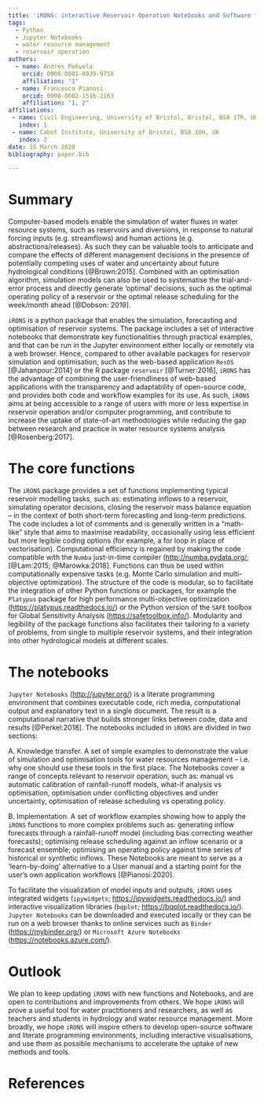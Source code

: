 ```yaml
---
title: 'iRONS: interactive Reservoir Operation Notebooks and Software for water reservoir systems simulation and optimisation'
tags:
  - Python
  - Jupyter Notebooks
  - water resource management
  - reservoir operation
authors:
  - name: Andres Peñuela
    orcid: 0000-0001-8039-975X
    affiliation: "1"
  - name: Francesca Pianosi
  	orcid: 0000-0002-1516-2163
    affiliation: "1, 2"
affiliations:
 - name: Civil Engineering, University of Bristol, Bristol, BS8 1TR, UK
   index: 1
 - name: Cabot Institute, University of Bristol, BS8 1UH, UK
   index: 2
date: 15 March 2020
bibliography: paper.bib

---
```


# Summary
Computer-based models enable the simulation of water fluxes in water resource systems, such as reservoirs and diversions, in response to natural forcing inputs (e.g. streamflows) and human actions (e.g. abstractions/releases). As such they can be valuable tools to anticipate and compare the effects of different management decisions in the presence of potentially competing uses of water and uncertainty about future hydrological conditions [@Brown:2015]. Combined with an optimisation algorithm, simulation models can also be used to systematise the trial-and-error process and directly generate ‘optimal’ decisions, such as the optimal operating policy of a reservoir or the optimal release scheduling for the week/month ahead [@Dobson: 2019].

`iRONS` is a python package that enables the simulation, forecasting and optimisation of reservoir systems. The package includes a set of interactive notebooks that demonstrate key functionalities through practical examples, and that can be run in the Jupyter environment either locally or remotely via a web browser. Hence, compared to other available packages for reservoir simulation and optimisation, such as the web-based application `ResOS` [@Jahanpour:2014] or the R package `reservoir` [@Turner:2016], `iRONS` has the advantage of combining the user-friendliness of web-based applications with the transparency and adaptability of open-source code, and provides both code and workflow examples for its use. As such, `iRONS` aims at being accessible to a range of users with more or less expertise in reservoir operation and/or computer programming, and contribute to increase the uptake of state-of-art methodologies while reducing the gap between research and practice in water resource systems analysis [@Rosenberg:2017].

# The core functions
The `iRONS` package provides a set of functions implementing typical reservoir modelling tasks, such as: estimating inflows to a reservoir, simulating operator decisions, closing the reservoir mass balance equation – in the context of both short-term forecasting and long-term predictions. The code includes a lot of comments and is generally written in a “math-like” style that aims to maximise readability, occasionally using less efficient but more legible coding options (for example, a for loop in place of vectorisation). Computational efficiency is regained by making the code compatible with the `Numba` just-in-time compiler (http://numba.pydata.org/; [@Lam:2015; @Marowka:2018]. Functions can thus be used within computationally expensive tasks (e.g. Monte Carlo simulation and multi-objective optimization). The structure of the code is modular, so to facilitate the integration of other Python functions or packages, for example the `Platypus` package for high performance multi-objective optimization (https://platypus.readthedocs.io/) or the Python version of the `SAFE` toolbox for Global Sensitivity Analysis (https://safetoolbox.info/). Modularity and legibility of the package functions also facilitates their tailoring to a variety of problems, from single to multiple reservoir systems, and their integration into other hydrological models at different scales.

# The notebooks
`Jupyter Notebooks` (http://jupyter.org/) is a literate programming environment that combines executable code, rich media, computational output and explanatory text in a single document. The result is a computational narrative that builds stronger links between code, data and results [@Perkel:2018]. The notebooks included in `iRONS` are divided in two sections:

A. Knowledge transfer. A set of simple examples to demonstrate the value of simulation and optimisation tools for water resources management – i.e. why one should use these tools in the first place. The Notebooks cover a range of concepts relevant to reservoir operation, such as: manual vs automatic calibration of rainfall-runoff models, what-if analysis vs optimisation, optimisation under conflicting objectives and under uncertainty, optimisation of release scheduling vs operating policy.

B. Implementation. A set of workflow examples showing how to apply the `iRONS` functions to more complex problems such as: generating inflow forecasts through a rainfall-runoff model (including bias correcting weather forecasts); optimising release scheduling against an inflow scenario or a forecast ensemble; optimising an operating policy against time series of historical or synthetic inflows. These Notebooks are meant to serve as a ‘learn-by-doing’ alternative to a User manual and a starting point for the user’s own application workflows [@Pianosi:2020].

To facilitate the visualization of model inputs and outputs, `iRONS` uses integrated widgets (`ipywidgets`; https://ipywidgets.readthedocs.io/) and interactive visualization libraries (`bqplot`; https://bqplot.readthedocs.io/).  `Jupyter Notebooks` can be downloaded and executed locally or they can be run on a web browser thanks to online services such as `Binder` (https://mybinder.org/) or `Microsoft Azure Notebooks` (https://notebooks.azure.com/).

# Outlook
We plan to keep updating `iRONS` with new functions and Notebooks, and are open to contributions and improvements from others. We hope `iRONS` will prove a useful tool for water practitioners and researchers, as well as teachers and students in hydrology and water resource management. More broadly, we hope `iRONS` will inspire others to develop open-source software and literate programming environments, including interactive visualisations, and use them as possible mechanisms to accelerate the uptake of new methods and tools.

# References

~~~